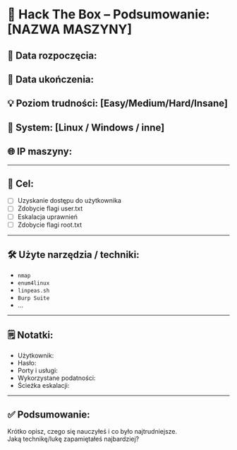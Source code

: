 # 🧠 Hack The Box – Podsumowanie: [NAZWA MASZYNY]

## 📅 Data rozpoczęcia:  
## 📅 Data ukończenia:  

## 💡 Poziom trudności: [Easy/Medium/Hard/Insane]

## 🧱 System: [Linux / Windows / inne]  
## 🌐 IP maszyny:  

---

## 🎯 Cel:
- [ ] Uzyskanie dostępu do użytkownika
- [ ] Zdobycie flagi user.txt
- [ ] Eskalacja uprawnień
- [ ] Zdobycie flagi root.txt

---

## 🛠️ Użyte narzędzia / techniki:
- `nmap`
- `enum4linux`
- `linpeas.sh`
- `Burp Suite`
- ...

---

## 🗒️ Notatki:
- Użytkownik:  
- Hasło:  
- Porty i usługi:  
- Wykorzystane podatności:  
- Ścieżka eskalacji:

---

## ✅ Podsumowanie:
Krótko opisz, czego się nauczyłeś i co było najtrudniejsze.  
Jaką technikę/lukę zapamiętałeś najbardziej?
